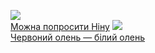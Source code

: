 ![](/books/sf/Кір%20Буличов/Можна%20попросити%20Ніну.jpg)  
[Можна попросити Ніну](/books/sf/Кір%20Буличов/Можна%20попросити%20Ніну)
![](/books/sf/Кір%20Буличов/Червоний%20олень —%20білий%20олень.jpg)  
[Червоний олень — білий олень](/books/sf/Кір%20Буличов/Червоний%20олень —%20білий%20олень)